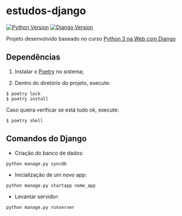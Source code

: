 # estudos-django
[![Python Version](https://img.shields.io/badge/python-3.7.3-green.svg)](https://img.shields.io/badge/python-3.7.3-green.svg)
[![Django Version](https://img.shields.io/badge/django-1.8-green.svg)](https://img.shields.io/badge/django-1.8-green.svg)

Projeto desenvolvido baseado no curso [Python 3 na Web com Django](https://www.udemy.com/python-3-na-web-com-django-basico-intermediario/)


## Dependências

1. Instalar o [Poetry](https://poetry.eustace.io/docs/#installation) no sistema;

2. Dentro do diretório do projeto, execute:

```
$ poetry lock
$ poetry install
```

Caso queira verificar se está tudo ok, execute:

`$ poetry shell`

## Comandos do Django

- Criação do banco de dados:

`python manage.py syncdb`

- Inicialização de um novo app:

`python manage.py startapp nome_app`

- Levantar servidor:

`python manage.py runserver`

